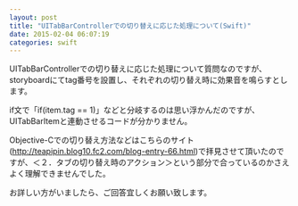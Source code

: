 ```yaml
---
layout: post
title: "UITabBarControllerでの切り替えに応じた処理について(Swift)"
date: 2015-02-04 06:07:19
categories: swift
---
```

<p>UITabBarControllerでの切り替えに応じた処理について質問なのですが、<br>
storyboardにてtag番号を設置し、それぞれの切り替え時に効果音を鳴らすとします。</p>

<p>if文で「if(item.tag == 1)」などと分岐するのは思い浮かんだのですが、<br>
UITabBarItemと連動させるコードが分かりません。</p>

<p>Objective-Cでの切り替え方法などはこちらのサイト(<a href="http://teapipin.blog10.fc2.com/blog-entry-66.html" rel="nofollow">http://teapipin.blog10.fc2.com/blog-entry-66.html</a>)で拝見させて頂いたのですが、＜２．タブの切り替え時のアクション＞という部分で合っているのかさえよく理解できませんでした。</p>

<p>お詳しい方がいましたら、ご回答宜しくお願い致します。</p>

